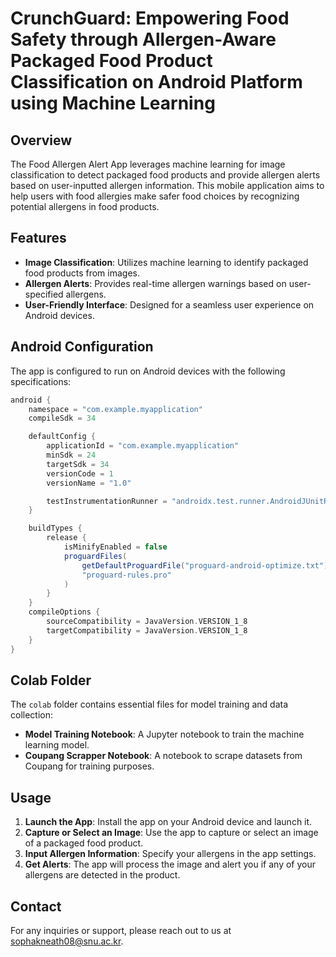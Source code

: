 # CrunchGuard: Empowering Food Safety through Allergen-Aware Packaged Food Product Classification on Android Platform using Machine Learning

## Overview

The Food Allergen Alert App leverages machine learning for image classification to detect packaged food products and provide allergen alerts based on user-inputted allergen information. This mobile application aims to help users with food allergies make safer food choices by recognizing potential allergens in food products.

## Features

- **Image Classification**: Utilizes machine learning to identify packaged food products from images.
- **Allergen Alerts**: Provides real-time allergen warnings based on user-specified allergens.
- **User-Friendly Interface**: Designed for a seamless user experience on Android devices.

## Android Configuration

The app is configured to run on Android devices with the following specifications:

```groovy
android {
    namespace = "com.example.myapplication"
    compileSdk = 34

    defaultConfig {
        applicationId = "com.example.myapplication"
        minSdk = 24
        targetSdk = 34
        versionCode = 1
        versionName = "1.0"

        testInstrumentationRunner = "androidx.test.runner.AndroidJUnitRunner"
    }

    buildTypes {
        release {
            isMinifyEnabled = false
            proguardFiles(
                getDefaultProguardFile("proguard-android-optimize.txt"),
                "proguard-rules.pro"
            )
        }
    }
    compileOptions {
        sourceCompatibility = JavaVersion.VERSION_1_8
        targetCompatibility = JavaVersion.VERSION_1_8
    }
}
```

## Colab Folder

The `colab` folder contains essential files for model training and data collection:

- **Model Training Notebook**: A Jupyter notebook to train the machine learning model.
- **Coupang Scrapper Notebook**: A notebook to scrape datasets from Coupang for training purposes.

## Usage

1. **Launch the App**: Install the app on your Android device and launch it.
2. **Capture or Select an Image**: Use the app to capture or select an image of a packaged food product.
3. **Input Allergen Information**: Specify your allergens in the app settings.
4. **Get Alerts**: The app will process the image and alert you if any of your allergens are detected in the product.

## Contact

For any inquiries or support, please reach out to us at [sophakneath08@snu.ac.kr](mailto:sophakneath08@snu.ac.kr).
